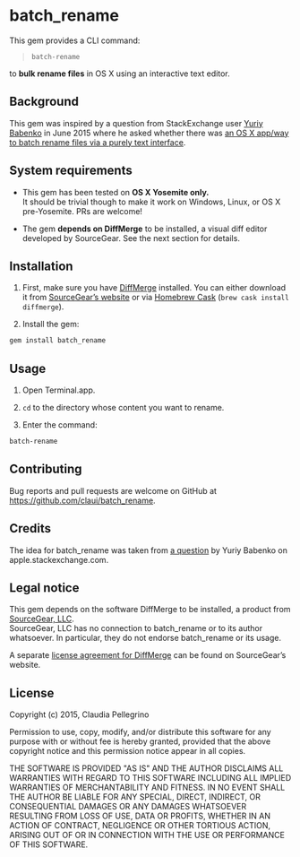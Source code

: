 # batch_rename

This gem provides a CLI command:

> `batch-rename`

to **bulk rename files** in OS&nbsp;X using an interactive text editor.


## Background

This gem was inspired by a question from StackExchange user [Yuriy Babenko](http://apple.stackexchange.com/users/71676) in June 2015 where he asked whether there was [an OS&nbsp;X app/way to batch rename files via a purely text interface](http://apple.stackexchange.com/questions/192984).


## System requirements

* This gem has been tested on **OS&nbsp;X Yosemite only.**  
It should be trivial though to make it work on Windows, Linux, or OS&nbsp;X pre-Yosemite. PRs are welcome!

* The gem **depends on DiffMerge** to be installed, a visual diff editor developed by SourceGear. See the next section for details.


## Installation

1. First, make sure you have [DiffMerge](https://sourcegear.com/diffmerge) installed. You can either download it from [SourceGear’s website](https://sourcegear.com/diffmerge/downloads.php) or via [Homebrew Cask](http://caskroom.io) (`brew cask install diffmerge`).

2. Install the gem:

```sh
gem install batch_rename
```


## Usage

1. Open Terminal.app.

2. `cd` to the directory whose content you want to rename.

3. Enter the command:

```sh
batch-rename
```

## Contributing

Bug reports and pull requests are welcome on GitHub at https://github.com/claui/batch_rename.


## Credits

The idea for batch_rename was taken from [a question](http://apple.stackexchange.com/questions/192984) by Yuriy Babenko on apple.stackexchange.com.


## Legal notice

This gem depends on the software DiffMerge to be installed, a product from [SourceGear, LLC](https://sourcegear.com).  
SourceGear, LLC has no connection to batch_rename or to its author whatsoever. In particular, they do not endorse batch_rename or its usage.

A separate [license agreement for DiffMerge](https://sourcegear.com/diffmerge/webhelp/chapter_sourcegearlicenseagreement.html) can be found on SourceGear’s website.


## License

Copyright (c) 2015, Claudia Pellegrino

Permission to use, copy, modify, and/or distribute this software for any purpose with or without fee is hereby granted, provided that the above copyright notice and this permission notice appear in all copies.

THE SOFTWARE IS PROVIDED "AS IS" AND THE AUTHOR DISCLAIMS ALL WARRANTIES WITH REGARD TO THIS SOFTWARE INCLUDING ALL IMPLIED WARRANTIES OF MERCHANTABILITY AND FITNESS. IN NO EVENT SHALL THE AUTHOR BE LIABLE FOR ANY SPECIAL, DIRECT, INDIRECT, OR CONSEQUENTIAL DAMAGES OR ANY DAMAGES WHATSOEVER RESULTING FROM LOSS OF USE, DATA OR PROFITS, WHETHER IN AN ACTION OF CONTRACT, NEGLIGENCE OR OTHER TORTIOUS ACTION, ARISING OUT OF OR IN CONNECTION WITH THE USE OR PERFORMANCE OF THIS SOFTWARE.
